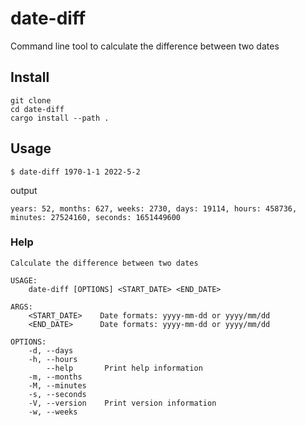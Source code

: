 # date-diff

Command line tool to calculate the difference between two dates

## Install

```
git clone
cd date-diff
cargo install --path .
```

## Usage

```
$ date-diff 1970-1-1 2022-5-2
```

output

```
years: 52, months: 627, weeks: 2730, days: 19114, hours: 458736, minutes: 27524160, seconds: 1651449600
```

### Help

```
Calculate the difference between two dates

USAGE:
    date-diff [OPTIONS] <START_DATE> <END_DATE>

ARGS:
    <START_DATE>    Date formats: yyyy-mm-dd or yyyy/mm/dd
    <END_DATE>      Date formats: yyyy-mm-dd or yyyy/mm/dd

OPTIONS:
    -d, --days
    -h, --hours
        --help       Print help information
    -m, --months
    -M, --minutes
    -s, --seconds
    -V, --version    Print version information
    -w, --weeks

```
